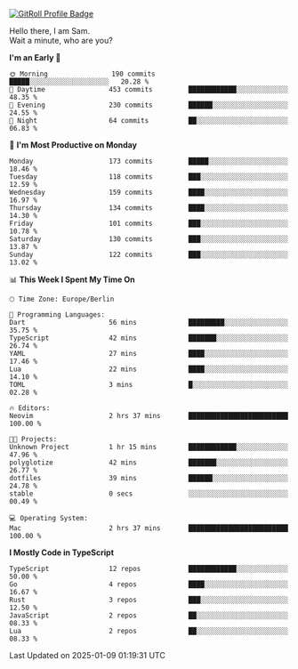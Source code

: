 <a href="https://gitroll.io/profile/u8g4G6FTZM7WSCSqTRPGSHZygT4O2" target="_blank"><img src="https://gitroll.io/api/badges/profiles/v1/u8g4G6FTZM7WSCSqTRPGSHZygT4O2?theme=nord" alt="GitRoll Profile Badge"/></a>

Hello there, I am Sam.  
Wait a minute, who are you?
  
<!--START_SECTION:waka-->
**I'm an Early 🐤** 

```text
🌞 Morning                190 commits         █████░░░░░░░░░░░░░░░░░░░░   20.28 % 
🌆 Daytime                453 commits         ████████████░░░░░░░░░░░░░   48.35 % 
🌃 Evening                230 commits         ██████░░░░░░░░░░░░░░░░░░░   24.55 % 
🌙 Night                  64 commits          ██░░░░░░░░░░░░░░░░░░░░░░░   06.83 % 
```
📅 **I'm Most Productive on Monday** 

```text
Monday                   173 commits         █████░░░░░░░░░░░░░░░░░░░░   18.46 % 
Tuesday                  118 commits         ███░░░░░░░░░░░░░░░░░░░░░░   12.59 % 
Wednesday                159 commits         ████░░░░░░░░░░░░░░░░░░░░░   16.97 % 
Thursday                 134 commits         ████░░░░░░░░░░░░░░░░░░░░░   14.30 % 
Friday                   101 commits         ███░░░░░░░░░░░░░░░░░░░░░░   10.78 % 
Saturday                 130 commits         ███░░░░░░░░░░░░░░░░░░░░░░   13.87 % 
Sunday                   122 commits         ███░░░░░░░░░░░░░░░░░░░░░░   13.02 % 
```


📊 **This Week I Spent My Time On** 

```text
🕑︎ Time Zone: Europe/Berlin

💬 Programming Languages: 
Dart                     56 mins             █████████░░░░░░░░░░░░░░░░   35.75 % 
TypeScript               42 mins             ███████░░░░░░░░░░░░░░░░░░   26.74 % 
YAML                     27 mins             ████░░░░░░░░░░░░░░░░░░░░░   17.46 % 
Lua                      22 mins             ████░░░░░░░░░░░░░░░░░░░░░   14.10 % 
TOML                     3 mins              █░░░░░░░░░░░░░░░░░░░░░░░░   02.28 % 

🔥 Editors: 
Neovim                   2 hrs 37 mins       █████████████████████████   100.00 % 

🐱‍💻 Projects: 
Unknown Project          1 hr 15 mins        ████████████░░░░░░░░░░░░░   47.96 % 
polyglotize              42 mins             ███████░░░░░░░░░░░░░░░░░░   26.77 % 
dotfiles                 39 mins             ██████░░░░░░░░░░░░░░░░░░░   24.78 % 
stable                   0 secs              ░░░░░░░░░░░░░░░░░░░░░░░░░   00.49 % 

💻 Operating System: 
Mac                      2 hrs 37 mins       █████████████████████████   100.00 % 
```

**I Mostly Code in TypeScript** 

```text
TypeScript               12 repos            ████████████░░░░░░░░░░░░░   50.00 % 
Go                       4 repos             ████░░░░░░░░░░░░░░░░░░░░░   16.67 % 
Rust                     3 repos             ███░░░░░░░░░░░░░░░░░░░░░░   12.50 % 
JavaScript               2 repos             ██░░░░░░░░░░░░░░░░░░░░░░░   08.33 % 
Lua                      2 repos             ██░░░░░░░░░░░░░░░░░░░░░░░   08.33 % 
```




 Last Updated on 2025-01-09 01:19:31 UTC
<!--END_SECTION:waka-->
